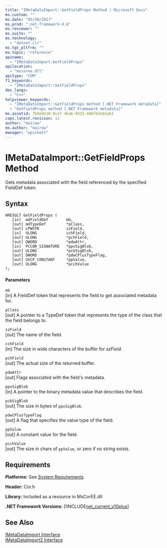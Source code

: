 ```yaml
---
title: "IMetaDataImport::GetFieldProps Method | Microsoft Docs"
ms.custom: ""
ms.date: "03/30/2017"
ms.prod: ".net-framework-4.6"
ms.reviewer: ""
ms.suite: ""
ms.technology: 
  - "dotnet-clr"
ms.tgt_pltfrm: ""
ms.topic: "reference"
apiname: 
  - "IMetaDataImport.GetFieldProps"
apilocation: 
  - "mscoree.dll"
apitype: "COM"
f1_keywords: 
  - "IMetaDataImport::GetFieldProps"
dev_langs: 
  - "C++"
helpviewer_keywords: 
  - "IMetaDataImport::GetFieldProps method [.NET Framework metadata]"
  - "GetFieldProps method [.NET Framework metadata]"
ms.assetid: 7b0e9b10-8cef-4ba6-8432-40bf63e65ab1
caps.latest.revision: 12
author: "mairaw"
ms.author: "mairaw"
manager: "wpickett"
---
```

# IMetaDataImport::GetFieldProps Method
Gets metadata associated with the field referenced by the specified FieldDef token.  
  
## Syntax  
  
```  
HRESULT GetFieldProps (  
   [in]  mdFieldDef        mb,   
   [out] mdTypeDef         *pClass,  
   [out] LPWSTR            szField,  
   [in]  ULONG             cchField,   
   [out] ULONG             *pchField,  
   [out] DWORD             *pdwAttr,  
   [in]  PCCOR_SIGNATURE   *ppvSigBlob,   
   [out] ULONG             *pcbSigBlob,   
   [out] DWORD             *pdwCPlusTypeFlag,   
   [out] UVCP_CONSTANT     *ppValue,  
   [out] ULONG             *pcchValue  
);  
```  
  
#### Parameters  
 `mb`  
 [in] A FieldDef token that represents the field to get associated metadata for.  
  
 `pClass`  
 [out] A pointer to a TypeDef token that represents the type of the class that the field belongs to.  
  
 `szField`  
 [out] The name of the field.  
  
 `cchField`  
 [in] The size in wide characters of the buffer for *szField*.  
  
 `pchField`  
 [out] The actual size of the returned buffer.  
  
 `pdwAttr`  
 [out] Flags associated with the field's metadata.  
  
 `ppvSigBlob`  
 [in] A pointer to the binary metadata value that describes the field.  
  
 `pcbSigBlob`  
 [out] The size in bytes of `ppvSigBlob`.  
  
 `pdwCPlusTypeFlag`  
 [out] A flag that specifies the value type of the field.  
  
 `ppValue`  
 [out] A constant value for the field.  
  
 `pcchValue`  
 [out] The size in chars of `ppValue`, or zero if no string exists.  
  
## Requirements  
 **Platforms:** See [System Requirements](../../../../docs/framework/getting-started/system-requirements.md).  
  
 **Header:** Cor.h  
  
 **Library:** Included as a resource in MsCorEE.dll  
  
 **.NET Framework Versions:** [!INCLUDE[net_current_v10plus](../../../../includes/net-current-v10plus-md.md)]  
  
## See Also  
 [IMetaDataImport Interface](../../../../docs/framework/unmanaged-api/metadata/imetadataimport-interface.md)   
 [IMetaDataImport2 Interface](../../../../docs/framework/unmanaged-api/metadata/imetadataimport2-interface.md)